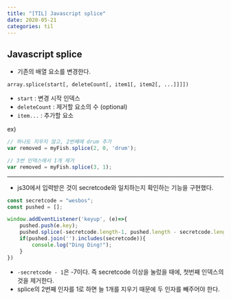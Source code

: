 ```yaml
---
title: "[TIL] Javascript splice"
date: 2020-05-21
categories: til
---
```

## Javascript splice
- 기존의 배열 요소를 변경한다.

`array.splice(start[, deleteCount[, item1[, item2[, ...]]]])`

- `start` : 변경 시작 인덱스
- `deleteCount` : 제거할 요소의 수 (optional)
- `item...` : 추가할 요소

ex)
```js
// 하나도 지우지 않고, 2번째에 drum 추가
var removed = myFish.splice(2, 0, 'drum');

// 3번 인덱스에서 1개 제거
var removed = myFish.splice(3, 1);
```

---


- js30에서 입력받은 것이 secretcode와 일치하는지 확인하는 기능을 구현했다.


```js
const secretcode = "wesbos";
const pushed = [];

window.addEventListener('keyup', (e)=>{
	pushed.push(e.key);
	pushed.splice(-secretcode.length-1, pushed.length - secretcode.length);
	if(pushed.join('').includes(secretcode)){
		console.log("Ding Ding!");
	}
})
```

- `-secretcode - 1`은 -7이다. 즉 secretcode 이상을 눌렀을 때에, 첫번째 인덱스의 것을 제거한다.
- splice의 2번째 인자를 1로 하면 늘 1개를 지우기 때문에 두 인자를 빼주어야 한다.

